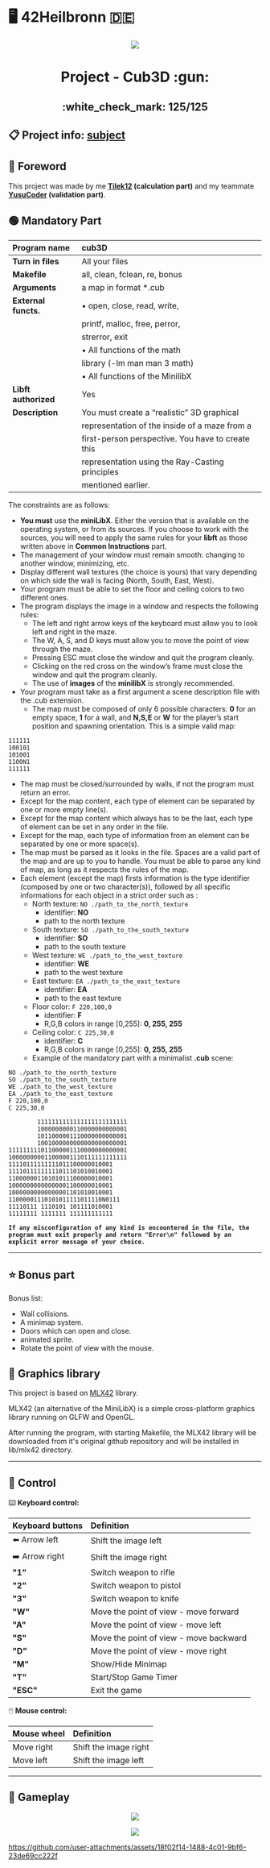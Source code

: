 # :desktop_computer: 42Heilbronn :de:

<p align="center">
  <img src="https://github.com/Tilek12/42-project-badges/blob/main/badges/cub3dm.png">
</p>

<h1 align="center">
  Project - Cub3D :gun:
  <h2 align="center">
    :white_check_mark: 125/125
  </h2>
</h1>

## :clipboard: Project info: [subject](https://github.com/Tilek12/42HN-cub3D/blob/master/.git_docs_cub3D/cub3D_subject.pdf)

## :trident: Foreword

This project was made by me **[Tilek12](https://github.com/Tilek12) (calculation part)** and my teammate **[YusuCoder](https://github.com/YusuCoder) (validation part)**.

## :green_circle: Mandatory Part
**Program name**      |  cub3D
:---                  |  :---
**Turn in files**     |  All your files
**Makefile**          |  all, clean, fclean, re, bonus
**Arguments**         |  a map in format *.cub
**External functs.**  |  • open, close, read, write,
|                     |  printf, malloc, free, perror,
|                     |  strerror, exit
|                     |  • All functions of the math
|                     |  library (-lm man man 3 math)
|                     |  • All functions of the MinilibX
**Libft authorized**  |  Yes
**Description**       |  You must create a “realistic” 3D graphical
|                     |  representation of the inside of a maze from a
|                     |  first-person perspective. You have to create this
|                     |  representation using the Ray-Casting principles
|                     |  mentioned earlier.

The constraints are as follows:
- **You must** use the **miniLibX**. Either the version that is available on the operating
system, or from its sources. If you choose to work with the sources, you will
need to apply the same rules for your **libft** as those written above in **Common
Instructions** part.
- The management of your window must remain smooth: changing to another window, minimizing, etc.
- Display different wall textures (the choice is yours) that vary depending on which
side the wall is facing (North, South, East, West).
- Your program must be able to set the floor and ceiling colors to two different ones.
- The program displays the image in a window and respects the following rules:
  - The left and right arrow keys of the keyboard must allow you to look left and
right in the maze.
  - The W, A, S, and D keys must allow you to move the point of view through
the maze.
  - Pressing ESC must close the window and quit the program cleanly.
  - Clicking on the red cross on the window’s frame must close the window and
quit the program cleanly.
  - The use of **images** of the **minilibX** is strongly recommended.
- Your program must take as a first argument a scene description file with the .cub
extension.
  - The map must be composed of only 6 possible characters: **0** for an empty space,
**1** for a wall, and **N,S,E** or **W** for the player’s start position and spawning
orientation.
This is a simple valid map:
```
111111
100101
101001
1100N1
111111
```
  - The map must be closed/surrounded by walls, if not the program must return
an error.
  - Except for the map content, each type of element can be separated by one or
more empty line(s).
  - Except for the map content which always has to be the last, each type of
element can be set in any order in the file.
  - Except for the map, each type of information from an element can be separated
by one or more space(s).
  - The map must be parsed as it looks in the file. Spaces are a valid part of the
map and are up to you to handle. You must be able to parse any kind of map,
as long as it respects the rules of the map.
  - Each element (except the map) firsts information is the type identifier (composed by one or two character(s)), followed by all specific informations for each
object in a strict order such as :
    - North texture:
`NO ./path_to_the_north_texture`
      - identifier: **NO**
      - path to the north texture
    - South texture:
`SO ./path_to_the_south_texture`
      - identifier: **SO**
      - path to the south texture
    - West texture:
`WE ./path_to_the_west_texture`
      - identifier: **WE**
      - path to the west texture
    - East texture:
`EA ./path_to_the_east_texture`
      - identifier: **EA**
      - path to the east texture
    - Floor color:
`F 220,100,0`
      - identifier: **F**
      - R,G,B colors in range [0,255]: **0, 255, 255**
    - Ceiling color:
`C 225,30,0`
      - identifier: **C**
      - R,G,B colors in range [0,255]: **0, 255, 255**
    - Example of the mandatory part with a minimalist **.cub** scene:

```
NO ./path_to_the_north_texture
SO ./path_to_the_south_texture
WE ./path_to_the_west_texture
EA ./path_to_the_east_texture
F 220,100,0
C 225,30,0

        1111111111111111111111111
        1000000000110000000000001
        1011000001110000000000001
        1001000000000000000000001
111111111011000001110000000000001
100000000011000001110111111111111
11110111111111011100000010001
11110111111111011101010010001
11000000110101011100000010001
10000000000000001100000010001
10000000000000001101010010001
11000001110101011111011110N0111
11110111 1110101 101111010001
11111111 1111111 111111111111
```
**`If any misconfiguration of any kind is encountered in the file, the program
must exit properly and return "Error\n" followed by an explicit error message
of your choice.`**

---

## :star: Bonus part

Bonus list:
- Wall collisions.
- A minimap system.
- Doors which can open and close.
- animated sprite.
- Rotate the point of view with the mouse.

## :large_blue_circle: Graphics library

This project is based on [MLX42](https://github.com/codam-coding-college/MLX42) library.

MLX42 (an alternative of the MiniLibX) is a simple cross-platform graphics library running on GLFW and OpenGL.

After running the program, with starting Makefile, the MLX42 library will be downloaded from it's original github repository and will be installed in lib/mlx42 directory.

---

## :red_circle: Control

:keyboard: **Keyboard control:**

Keyboard buttons          | Definition
:---                      |:---
:arrow_left: Arrow left   | Shift the image left
:arrow_right: Arrow right | Shift the image right
**"1"**                   | Switch weapon to rifle
**"2"**                   | Switch weapon to pistol
**"3"**                   | Switch weapon to knife
**"W"**                   | Move the point of view - move forward
**"A"**                   | Move the point of view - move left
**"S"**                   | Move the point of view - move backward
**"D"**                   | Move the point of view - move right
**"M"**                   | Show/Hide Minimap
**"T"**                   | Start/Stop Game Timer
**"ESC"**                 | Exit the game

:computer_mouse: **Mouse control:**

Mouse wheel | Definition
:---        |:---
Move right   | Shift the image right
Move left    | Shift the image left

---

## :space_invader: Gameplay

<p align="center">
  <img src="https://github.com/Tilek12/42HN-cub3D/blob/master/.git_docs_cub3D/cube_img_1.png">
</p>
<p align="center">
  <img src="https://github.com/Tilek12/42HN-cub3D/blob/master/.git_docs_cub3D/cube_img_2.png">
</p>




https://github.com/user-attachments/assets/18f02f14-1488-4c01-9bf6-23de69cc222f



